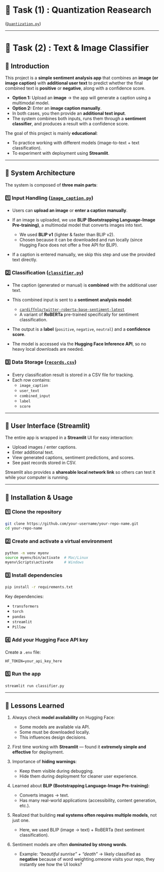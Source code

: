 # 📌 Task (1) : Quantization Reasearch 

([`Quantization.py`](./Quantization.pdf))

--- 

# 📌 Task (2) : Text & Image Classifier

## 📍 Introduction

This project is a **simple sentiment analysis app** that combines an **image (or image caption)** with **additional user text** to predict whether the final combined text is **positive** or **negative**, along with a confidence score.

* **Option 1:** Upload an **image** → the app will generate a caption using a multimodal model.
* **Option 2:** Enter an **image caption manually**.
* In both cases, you then provide an **additional text input**.
* The system combines both inputs, runs them through a **sentiment classifier**, and produces a result with a confidence score.

The goal of this project is mainly **educational**:

* To practice working with different models (image-to-text + text classification).
* To experiment with deployment using **Streamlit**.

---

## 📍 System Architecture

The system is composed of **three main parts**:
### 1️⃣ Input Handling ([`image_caption.py`](./image_caption.py))

* Users can **upload an image** or **enter a caption manually**.
* If an image is uploaded, we use **BLIP (Bootstrapping Language-Image Pre-training)**, a multimodal model that converts images into text.

  * We used **BLIP v1** (lighter & faster than BLIP v2).
  * Chosen because it can be downloaded and run locally (since Hugging Face does not offer a free API for BLIP).
* If a caption is entered manually, we skip this step and use the provided text directly.

### 2️⃣ Classification ([`classifier.py`](./classifier.py))

* The caption (generated or manual) is **combined** with the additional user text.
* This combined input is sent to a **sentiment analysis model**:

  * [`cardiffnlp/twitter-roberta-base-sentiment-latest`](https://huggingface.co/cardiffnlp/twitter-roberta-base-sentiment-latest)
  * A variant of **RoBERTa** pre-trained specifically for sentiment classification.
* The output is a **label** (`positive`, `negative`, `neutral`) and a **confidence score**.
* The model is accessed via the **Hugging Face Inference API**, so no heavy local downloads are needed.

### 3️⃣ Data Storage ([`records.csv`](./records.csv))

* Every classification result is stored in a CSV file for tracking.
* Each row contains:
  * `image_caption`
  * `user_text`
  * `combined_input`
  * `label`
  * `score`

---

## 📍 User Interface (Streamlit)

The entire app is wrapped in a **Streamlit** UI for easy interaction:

* Upload images / enter captions.
* Enter additional text.
* View generated captions, sentiment predictions, and scores.
* See past records stored in CSV.

Streamlit also provides a **shareable local network link** so others can test it while your computer is running.

---

## 📍 Installation & Usage

### 1️⃣ Clone the repository

```bash
git clone https://github.com/your-username/your-repo-name.git
cd your-repo-name
```

### 2️⃣ Create and activate a virtual environment

```bash
python -m venv myenv
source myenv/bin/activate  # Mac/Linux
myenv\Scripts\activate     # Windows
```

### 3️⃣ Install dependencies

```bash
pip install -r requirements.txt
```

Key dependencies:

* `transformers`
* `torch`
* `pandas`
* `streamlit`
* `Pillow`

### 4️⃣ Add your Hugging Face API key

Create a `.env` file:

```
HF_TOKEN=your_api_key_here
```

### 5️⃣ Run the app

```bash
streamlit run classifier.py
```

---

## 📍 Lessons Learned

1. Always check **model availability** on Hugging Face:
   * Some models are available via API.
   * Some must be downloaded locally.
   * This influences design decisions.

2. First time working with **Streamlit** — found it **extremely simple and effective** for deployment.

3. Importance of **hiding warnings**:
   * Keep them visible during debugging.
   * Hide them during deployment for cleaner user experience.

4. Learned about **BLIP (Bootstrapping Language-Image Pre-training)**:
   * Converts images → text.
   * Has many real-world applications (accessibility, content generation, etc.).

5. Realized that building **real systems often requires multiple models**, not just one.
   * Here, we used BLIP (image → text) + RoBERTa (text sentiment classification).

6. Sentiment models are often **dominated by strong words**.
   * Example: *“beautiful sunrise” + “death”* → likely classified as **negative** because of word weighting.omeone visits your repo, they instantly see how the UI looks?
